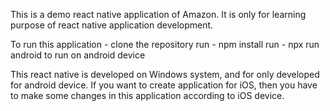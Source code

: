 This is a demo react native application of Amazon.
It is only for learning purpose of react native application development.

To run this application -
clone the repository
run - npm install
run - npx run android to run on android device

This react native is developed on Windows system, and for only developed for android device.
If you want to create application for iOS, then you have to make some changes in this application according to iOS device.

